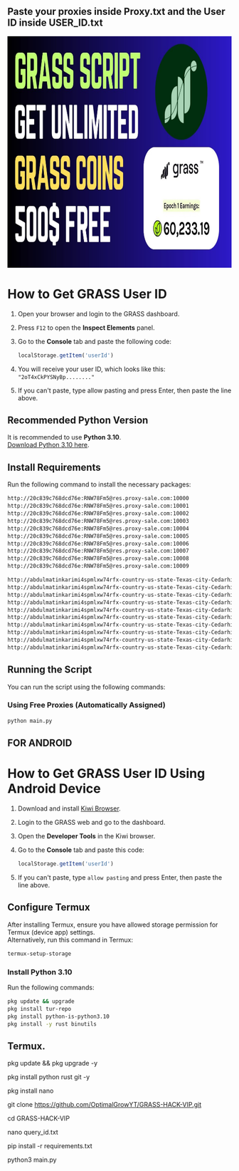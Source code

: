 ## Paste your proxies inside Proxy.txt and the User ID inside USER_ID.txt

<img src="https://github.com/OptimalGrowYT/GRASS-HACK-MASTER/blob/main/Grass%20Thumnail.jpg" alt="توضیح تصویر" width="1280" height="520">


# How to Get GRASS User ID

1. Open your browser and login to the GRASS dashboard.
2. Press `F12` to open the **Inspect Elements** panel.
3. Go to the **Console** tab and paste the following code:

   ```javascript
   localStorage.getItem('userId')
   ```

4. You will receive your user ID, which looks like this: `"2oT4xCkPYSNyBp........"`
5. If you can't paste, type allow pasting and press Enter, then paste the line above.

## Recommended Python Version

It is recommended to use **Python 3.10**.  
[Download Python 3.10 here](https://www.python.org/downloads/release/python-3100/).

## Install Requirements

Run the following command to install the necessary packages:

```bash
http://20c839c768dcd76e:RNW78Fm5@res.proxy-sale.com:10000
http://20c839c768dcd76e:RNW78Fm5@res.proxy-sale.com:10001
http://20c839c768dcd76e:RNW78Fm5@res.proxy-sale.com:10002
http://20c839c768dcd76e:RNW78Fm5@res.proxy-sale.com:10003
http://20c839c768dcd76e:RNW78Fm5@res.proxy-sale.com:10004
http://20c839c768dcd76e:RNW78Fm5@res.proxy-sale.com:10005
http://20c839c768dcd76e:RNW78Fm5@res.proxy-sale.com:10006
http://20c839c768dcd76e:RNW78Fm5@res.proxy-sale.com:10007
http://20c839c768dcd76e:RNW78Fm5@res.proxy-sale.com:10008
http://20c839c768dcd76e:RNW78Fm5@res.proxy-sale.com:10009
```

```bash
http://abdulmatinkarimi4spmlxw74rfx-country-us-state-Texas-city-Cedarhill-session-p00cllfr-package-residential:ic5hmhgxe6wl9ay3@resi.proxies.fo:1337
http://abdulmatinkarimi4spmlxw74rfx-country-us-state-Texas-city-Cedarhill-session-ed0694iq-package-residential:ic5hmhgxe6wl9ay3@resi.proxies.fo:1337
http://abdulmatinkarimi4spmlxw74rfx-country-us-state-Texas-city-Cedarhill-session-v4b3mub6-package-residential:ic5hmhgxe6wl9ay3@resi.proxies.fo:1337
http://abdulmatinkarimi4spmlxw74rfx-country-us-state-Texas-city-Cedarhill-session-9jlsv5ui-package-residential:ic5hmhgxe6wl9ay3@resi.proxies.fo:1337
http://abdulmatinkarimi4spmlxw74rfx-country-us-state-Texas-city-Cedarhill-session-n2td9oky-package-residential:ic5hmhgxe6wl9ay3@resi.proxies.fo:1337
http://abdulmatinkarimi4spmlxw74rfx-country-us-state-Texas-city-Cedarhill-session-esd5qgkk-package-residential:ic5hmhgxe6wl9ay3@resi.proxies.fo:1337
http://abdulmatinkarimi4spmlxw74rfx-country-us-state-Texas-city-Cedarhill-session-klp62vui-package-residential:ic5hmhgxe6wl9ay3@resi.proxies.fo:1337
http://abdulmatinkarimi4spmlxw74rfx-country-us-state-Texas-city-Cedarhill-session-8sl9n9s7-package-residential:ic5hmhgxe6wl9ay3@resi.proxies.fo:1337
http://abdulmatinkarimi4spmlxw74rfx-country-us-state-Texas-city-Cedarhill-session-4cqob60j-package-residential:ic5hmhgxe6wl9ay3@resi.proxies.fo:1337
http://abdulmatinkarimi4spmlxw74rfx-country-us-state-Texas-city-Cedarhill-session-9fmso53o-package-residential:ic5hmhgxe6wl9ay3@resi.proxies.fo:1337
```

## Running the Script

You can run the script using the following commands:

### Using Free Proxies (Automatically Assigned)
```bash
python main.py
```

## FOR ANDROID

# How to Get GRASS User ID Using Android Device

1. Download and install [Kiwi Browser](https://play.google.com/store/apps/details?id=com.kiwibrowser.browser&hl=en).
2. Login to the GRASS web and go to the dashboard.
3. Open the **Developer Tools** in the Kiwi browser.
4. Go to the **Console** tab and paste this code:

   ```javascript
   localStorage.getItem('userId')
   ```

5. If you can't paste, type `allow pasting` and press Enter, then paste the line above.

## Configure Termux

After installing Termux, ensure you have allowed storage permission for Termux (device app) settings.  
Alternatively, run this command in Termux:

```bash
termux-setup-storage
```

### Install Python 3.10

Run the following commands:

```bash
pkg update && upgrade
pkg install tur-repo
pkg install python-is-python3.10
pkg install -y rust binutils

```

## Termux.

pkg update && pkg upgrade -y

pkg install python rust git -y

pkg install nano

git clone https://github.com/OptimalGrowYT/GRASS-HACK-VIP.git

cd GRASS-HACK-VIP

nano query_id.txt

pip install -r requirements.txt

python3 main.py



